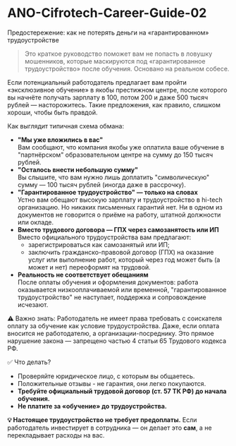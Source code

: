 # ANO-Cifrotech-Career-Guide-02
Предостережение: как не потерять деньги на «гарантированном» трудоустройстве
> Это краткое руководство поможет вам не попасть в ловушку мошенников, которые маскируются под «гарантированное трудоустройство» после обучения.  Основано на реальном собесе.

Если потенциальный работодатель предлагает вам пройти «эксклюзивное обучение» в якобы престижном центре, после которого вы начнёте получать зарплату в 100, потом 200 и даже 500 тысяч рублей — насторожитесь.
Такие предложения, как правило, слишком хороши, чтобы быть правдой.

Как выглядит типичная схема обмана:
* **"Мы уже вложились в вас"**\
Вам сообщают, что компания якобы уже оплатила ваше обучение в "партнёрском" образовательном центре на сумму до 150 тысяч рублей.
* **"Осталось внести небольшую сумму"**\
Вы слышите, что вам нужно лишь доплатить "символическую" сумму — 100 тысяч рублей (иногда даже в рассрочку).
* **"Гарантированное трудоустройство" — только на словах**\
Устно вам обещают высокую зарплату и трудоустройство в hi-tech организацию. Но никаких письменных гарантий нет. Ни в одном из документов не говорится о приёме на работу, штатной должности или окладе.
* **Вместо трудового договора — ГПХ через самозанятость или ИП**\
    Вместо официального трудоустройства вам предлагают:
    * зарегистрироваться как самозанятый или ИП;
    * заключить гражданско-правовой договор (ГПХ) на оказание услуг или выполнение работ, который через год может быть (а может и нет) переоформят на трудовой.
* **Реальность не соответствует обещаниям**\
После оплаты обучения и оформления документов: работа оказывается низкооплачиваемой или временной,
"гарантированное трудоустройство" не наступает, поддержка и сопровождение исчезают.
  
⚠️ Важно знать:
Работодатель не имеет права требовать с соискателя оплату за обучение как условие трудоустройства. Даже, если оплата вносится не работодателю, а организации-посреднику.
Это прямое нарушение закона — запрещено частью 4 статьи 65 Трудового кодекса РФ.

✅ Что делать?
* Проверяйте юридическое лицо, с которым вы общаетесь.
* Положительные отзывы - не гарантия, они легко покупаются.
* **Требуйте официальный трудовой договор (ст. 57 ТК РФ) до начала обучения.**
* **Не платите за «обучение» до трудоустройства.**

**💡 Настоящее трудоустройство не требует предоплаты.**
Если работодатель инвестирует в сотрудника — он делает это **сам**, а не перекладывает расходы на вас.
